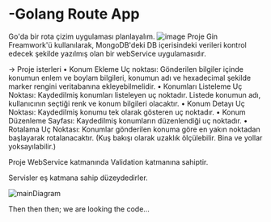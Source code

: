 # -Golang Route App

Go'da bir rota çizim uygulaması planlayalım.
![image](https://user-images.githubusercontent.com/40759486/187882367-5535fa4d-74b6-41d2-aada-b3876b698b67.png)
Proje Gin Freamwork'ü kullanılarak, MongoDB'deki DB içerisindeki verileri kontrol edecek şekilde yazılmış olan bir webService uygulamasıdır.



-> Proje isterleri
•	Konum Ekleme Uç noktası: Gönderilen bilgiler içinde konumun enlem ve boylam bilgileri, konumun adı ve hexadecimal şekilde marker rengini veritabanına ekleyebilmelidir.
•	Konumları Listeleme Uç Noktası:  Kaydedilmiş konumları listeleyen uç noktadır.  Listede konumun adı, kullanıcının seçtiği renk ve  konum bilgileri olacaktır.
•	Konum Detayı Uç Noktası: Kaydedilmiş konumu tek olarak gösteren uç noktadır.
•	Konum Düzenleme Sayfası: Kaydedilmiş konumların düzenlendiği uç noktadır.
•	Rotalama Uç Noktası:  Konumlar gönderilen konuma göre en yakın noktadan başlayarak rotalanacaktır. (Kuş bakışı olarak uzaklık ölçülebilir. Bina ve yollar yoksayılabilir.)


Proje WebService katmanında Validation katmanına sahiptir.

Servisler eş katmana sahip düzeydedirler.

![mainDiagram](https://github.com/aliustunelin/golang-route-app/assets/40759486/751691a4-06d6-47e2-8701-d0577d696418)



Then then then; we are looking the code...


